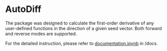 # AutoDiff

The package was designed to calculate the first-order derivative of any user-defined functions in the direction of a given seed vector. Both forward and reverse modes are supported. 

For the detailed instruction, please refer to [documentation.ipynb](https://github.com/HaitianLiu/AC207-CS107_AutoDiff_final_proj/blob/main/docs/documentation.ipynb) in /docs. 




